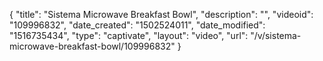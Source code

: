 {
    "title": "Sistema Microwave Breakfast Bowl",
    "description": "",
    "videoid": "109996832",
    "date_created": "1502524011",
    "date_modified": "1516735434",
    "type": "captivate",
    "layout": "video",
    "url": "\/v\/sistema-microwave-breakfast-bowl\/109996832"
}